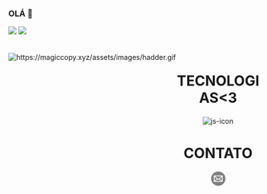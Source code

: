 ### OLÁ 👋

<div>
  
  <img src="https://github-readme-stats.vercel.app/api?username=BitfrogDev&show_icons=true&theme=dark&include_all_commits=true&count_private=true"/>
  <img src="https://github-readme-stats.vercel.app/api/top-langs/?username=BitfrogDev&layout=compact&langs_count=16&theme=dark"/>
</div>
<br>

<div  align="center"> 
  <div style="display: inline_block"><br>
    <img align="left" height="250" alt="https://magiccopy.xyz/assets/images/hadder.gif">
    <h1 align="center">TECNOLOGIAS<3</h1>
    <img align="center" height="30" width="40" alt="js-icon"  src="https://cdn.jsdelivr.net/gh/devicons/devicon/icons/godot/godot-original-wordmark.svg">
   </div>
    
  
  <h1 align="center">CONTATO</h1>
    <a href = "mailto: bitfrogdev@proton.me">
      <img width="30" src="Mail-Icon-White-on-Grey.svg">
    </a>
</div>

